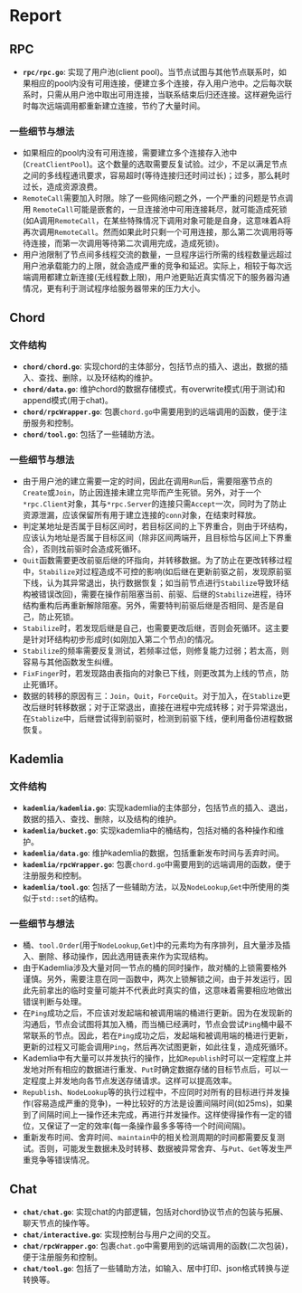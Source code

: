 # Report

## **RPC**
* **`rpc/rpc.go`**:
实现了用户池(client pool)。当节点试图与其他节点联系时，如果相应的pool内没有可用连接，便建立多个连接，存入用户池中。之后每次联系时，只需从用户池中取出可用连接，当联系结束后归还连接。这样避免运行时每次远端调用都重新建立连接，节约了大量时间。

### 一些细节与想法
* 如果相应的pool内没有可用连接，需要建立多个连接存入池中(`CreatClientPool`)。这个数量的选取需要反复试验。过少，不足以满足节点之间的多线程通讯要求，容易超时(等待连接归还时间过长)；过多，那么耗时过长，造成资源浪费。
* `RemoteCall`需要加入时限。除了一些网络问题之外，一个严重的问题是节点调用 `RemoteCall`可能是嵌套的，一旦连接池中可用连接耗尽，就可能造成死锁(如A调用`RemoteCall`，在某些特殊情况下调用对象可能是自身，这意味着A将再次调用`RemoteCall`。然而如果此时只剩一个可用连接，那么第二次调用将等待连接，而第一次调用等待第二次调用完成，造成死锁)。
* 用户池限制了节点间多线程交流的数量，一旦程序运行所需的线程数量远超过用户池承载能力的上限，就会造成严重的竞争和延迟。实际上，相较于每次远端调用都建立新连接(无线程数上限)，用户池更贴近真实情况下的服务器沟通情况，更有利于测试程序给服务器带来的压力大小。


## **Chord**
### 文件结构
* **`chord/chord.go`**:
实现chord的主体部分，包括节点的插入、退出，数据的插入、查找、删除，以及环结构的维护。
* **`chord/data.go`**:
维护chord的数据存储模式，有overwrite模式(用于测试)和append模式(用于chat)。
* **`chord/rpcWrapper.go`**:
包裹`chord.go`中需要用到的远端调用的函数，便于注册服务和控制。
* **`chord/tool.go`**:
包括了一些辅助方法。

### 一些细节与想法
* 由于用户池的建立需要一定的时间，因此在调用`Run`后，需要阻塞节点的 `Create`或`Join`，防止因连接未建立完毕而产生死锁。另外，对于一个`*rpc.Client`对象，其与`*rpc.Server`的连接只需`Accept`一次，同时为了防止资源泄漏，应该保留所有用于建立连接的`conn`对象，在结束时释放。
* 判定某地址是否属于目标区间时，若目标区间的上下界重合，则由于环结构，应该认为地址是否属于目标区间（除非区间两端开，且目标恰与区间上下界重合），否则找前驱时会造成死循环。
* `Quit`函数需要更改前驱后继的环指向，并转移数据。为了防止在更改转移过程中，`Stabilize`对过程造成不可控的影响(如后继在更新前驱之前，发现原前驱下线，认为其异常退出，执行数据恢复；如当前节点进行`Stabilize`导致环结构被错误改回)，需要在操作前阻塞当前、前驱、后继的`Stabilize`进程，待环结构重构后再重新解除阻塞。另外，需要特判前驱后继是否相同、是否是自己，防止死锁。
* `Stabilize`时，若发现后继是自己，也需要更改后继，否则会死循环。这主要是针对环结构初步形成时(如刚加入第二个节点)的情况。
* `Stabilize`的频率需要反复测试，若频率过低，则修复能力过弱；若太高，则容易与其他函数发生纠缠。
* `FixFinger`时，若发现路由表指向的对象已下线，则更改其为上线的节点，防止死循环。
* 数据的转移的原因有三：`Join`，`Quit`，`ForceQuit`。对于加入，在`Stablize`更改后继时转移数据；对于正常退出，直接在进程中完成转移；对于异常退出，在`Stablize`中，后继尝试得到前驱时，检测到前驱下线，便利用备份进程数据恢复。


## **Kademlia**
### 文件结构
* **`kademlia/kademlia.go`**:
实现kademlia的主体部分，包括节点的插入、退出，数据的插入、查找、删除，以及结构的维护。
* **`kademlia/bucket.go`**:
实现kademlia中的桶结构，包括对桶的各种操作和维护。
* **`kademlia/data.go`**:
维护kademlia的数据，包括重新发布时间与丢弃时间。
* **`kademlia/rpcWrapper.go`**:
包裹`chord.go`中需要用到的远端调用的函数，便于注册服务和控制。
* **`kademlia/tool.go`**:
包括了一些辅助方法，以及`NodeLookup`,`Get`中所使用的类似于`std::set`的结构。

### 一些细节与想法
* 桶、`tool.Order`(用于`NodeLookup`,`Get`)中的元素均为有序排列，且大量涉及插入、删除、移动操作，因此选用链表来作为实现结构。
* 由于Kademlia涉及大量对同一节点的桶的同时操作，故对桶的上锁需要格外谨慎。另外，需要注意在同一函数中，两次上锁解锁之间，由于并发运行，因此先前拿出的临时变量可能并不代表此时真实的值，这意味着需要相应地做出错误判断与处理。
* 在`Ping`成功之后，不应该对发起端和被调用端的桶进行更新。因为在发现新的沟通后，节点会试图将其加入桶，而当桶已经满时，节点会尝试`Ping`桶中最不常联系的节点。因此，若在`Ping`成功之后，发起端和被调用端的桶进行更新，更新的过程又可能会调用`Ping`，然后再次试图更新，如此往复，造成死循环。
* Kademlia中有大量可以并发执行的操作，比如`Republish`时可以一定程度上并发地对所有相应的数据进行重发、`Put`时确定数据存储的目标节点后，可以一定程度上并发地向各节点发送存储请求。这样可以提高效率。
* `Republish`、`NodeLookup`等的执行过程中，不应同时对所有的目标进行并发操作(容易造成严重的竞争)，一种比较好的方法是设置间隔时间(如25ms)，如果到了间隔时间上一操作还未完成，再进行并发操作。这样使得操作有一定的错位，又保证了一定的效率(每一条操作最多多等待一个时间间隔)。
* 重新发布时间、舍弃时间、`maintain`中的相关检测周期的时间都需要反复测试。否则，可能发生数据未及时转移、数据被异常舍弃、与`Put`、`Get`等发生严重竞争等错误情况。

## **Chat**
* **`chat/chat.go`**:
实现chat的内部逻辑，包括对chord协议节点的包装与拓展、聊天节点的操作等。
* **`chat/interactive.go`**:
实现控制台与用户之间的交互。
* **`chat/rpcWrapper.go`**:
包裹`chat.go`中需要用到的远端调用的函数(二次包装)，便于注册服务和控制。
* **`chat/tool.go`**:
包括了一些辅助方法，如输入、居中打印、json格式转换与逆转换等。
